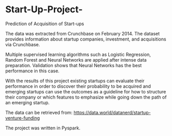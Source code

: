 # Start-Up-Project-
Prediction of Acquisition of Start-ups

The data was extracted from Crunchbase on February 2014. The dataset provides information about startup companies, investment, and acquisitions via Crunchbase.

Multiple supervised learning algorithms such as Logistic Regression, Random Forest and Neural Networks are applied after intense data preparation. Validation shows that Neural Networks has the best performance in this case.

With the results of this project existing startups can evaluate their performance in order to discover their probability to be acquired and emerging startups can use the outcomes as a guideline for how to structure their company or which features to emphasize while going down the path of an emerging startup.

The data can be retrieved from: https://data.world/datanerd/startup-venture-funding 

The project was written in Pyspark. 

